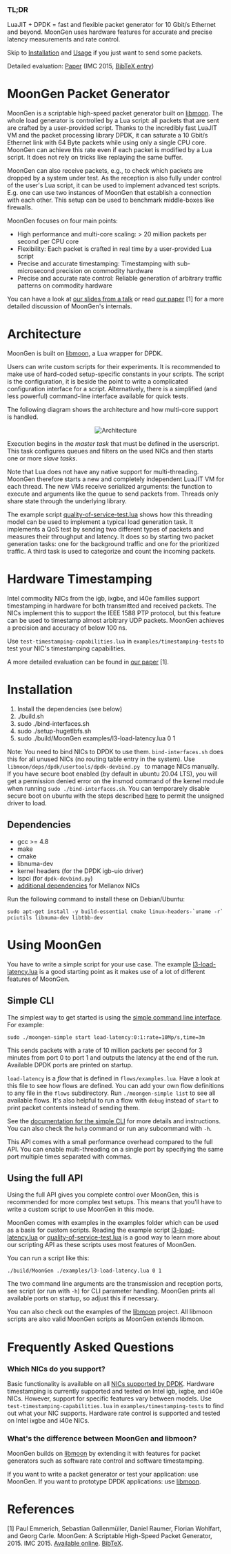 ### TL;DR
LuaJIT + DPDK = fast and flexible packet generator for 10 Gbit/s Ethernet and beyond.
MoonGen uses hardware features for accurate and precise latency measurements and rate control.

Skip to [Installation](#installation) and [Usage](#using-moongen) if you just want to send some packets.

Detailed evaluation: [Paper](http://www.net.in.tum.de/fileadmin/bibtex/publications/papers/MoonGen_IMC2015.pdf) (IMC 2015, [BibTeX entry](http://www.net.in.tum.de/fileadmin/bibtex/publications/papers/MoonGen_IMC2015-BibTeX.txt))

# MoonGen Packet Generator

MoonGen is a scriptable high-speed packet generator built on [libmoon](https://github.com/libmoon/libmoon).
The whole load generator is controlled by a Lua script: all packets that are sent are crafted by a user-provided script.
Thanks to the incredibly fast LuaJIT VM and the packet processing library DPDK, it can saturate a 10 Gbit/s Ethernet link with 64 Byte packets while using only a single CPU core.
MoonGen can achieve this rate even if each packet is modified by a Lua script. It does not rely on tricks like replaying the same buffer.

MoonGen can also receive packets, e.g., to check which packets are dropped by a
system under test. As the reception is also fully under control of the user's
Lua script, it can be used to implement advanced test scripts. E.g. one can use
two instances of MoonGen that establish a connection with each other. This
setup can be used to benchmark middle-boxes like firewalls.

MoonGen focuses on four main points:

* High performance and multi-core scaling: > 20 million packets per second per CPU core
* Flexibility: Each packet is crafted in real time by a user-provided Lua script
* Precise and accurate timestamping: Timestamping with sub-microsecond precision on commodity hardware
* Precise and accurate rate control: Reliable generation of arbitrary traffic patterns on commodity hardware

You can have a look at [our slides from a talk](https://raw.githubusercontent.com/emmericp/MoonGen/master/doc/Slides.pdf) or read [our paper](http://www.net.in.tum.de/fileadmin/bibtex/publications/papers/MoonGen_IMC2015.pdf) [1] for a more detailed discussion of MoonGen's internals.


# Architecture

MoonGen is built on [libmoon](https://github.com/libmoon/libmoon), a Lua wrapper for DPDK.


Users can write custom scripts for their experiments. It is recommended to make use of hard-coded setup-specific constants in your scripts. The script is the configuration, it is beside the point to write a complicated configuration interface for a script.
Alternatively, there is a simplified (and less powerful) command-line interface available for quick tests.

The following diagram shows the architecture and how multi-core support is handled.

<p align="center">
<img alt="Architecture" src="https://raw.githubusercontent.com/emmericp/MoonGen/master/doc/img/moongen-architecture.png" srcset="https://raw.githubusercontent.com/emmericp/MoonGen/master/doc/img/moongen-architecture.png 1x, https://raw.githubusercontent.com/emmericp/MoonGen/master/doc/img/moongen-architecture@2x.png 2x"/>
</p>

Execution begins in the *master task* that must be defined in the userscript.
This task configures queues and filters on the used NICs and then starts one or more *slave tasks*.

Note that Lua does not have any native support for multi-threading.
MoonGen therefore starts a new and completely independent LuaJIT VM for each thread.
The new VMs receive serialized arguments: the function to execute and arguments like the queue to send packets from.
Threads only share state through the underlying library.

The example script [quality-of-service-test.lua](https://github.com/emmericp/MoonGen/blob/master/examples/quality-of-service-test.lua?ts=4) shows how this threading model can be used to implement a typical load generation task.
It implements a QoS test by sending two different types of packets and measures their throughput and latency. It does so by starting two packet generation tasks: one for the background traffic and one for the prioritized traffic.
A third task is used to categorize and count the incoming packets.


# Hardware Timestamping
Intel commodity NICs from the igb, ixgbe, and i40e families support timestamping in hardware for both transmitted and received packets.
The NICs implement this to support the IEEE 1588 PTP protocol, but this feature can be used to timestamp almost arbitrary UDP packets.
MoonGen achieves a precision and accuracy of below 100 ns.

Use ``test-timestamping-capabilities.lua`` in ``examples/timestamping-tests`` to test your NIC's timestamping capabilities.

A more detailed evaluation can be found in [our paper](http://www.net.in.tum.de/fileadmin/bibtex/publications/papers/MoonGen_IMC2015.pdf) [1].


# Installation

1. Install the dependencies (see below)
2. ./build.sh
3. sudo ./bind-interfaces.sh
4. sudo ./setup-hugetlbfs.sh
5. sudo ./build/MoonGen examples/l3-load-latency.lua 0 1

Note: You need to bind NICs to DPDK to use them. `bind-interfaces.sh` does this for all unused NICs (no routing table entry in the system).
Use `libmoon/deps/dpdk/usertools/dpdk-devbind.py ` to manage NICs manually.  
If you have secure boot enabled (by default in ubuntu 20.04 LTS), you will get a permission denied error on the insmod command of the kernel module when running `sudo ./bind-interfaces.sh`. You can temporarely disable secure boot on ubuntu with the steps described [here](https://wiki.ubuntu.com/UEFI/SecureBoot/DKMS) to permit the unsigned driver to load.


## Dependencies
* gcc >= 4.8
* make
* cmake
* libnuma-dev
* kernel headers (for the DPDK igb-uio driver)
* lspci (for `dpdk-devbind.py`)
* [additional dependencies](https://github.com/libmoon/libmoon/blob/master/install-mlx.md) for Mellanox NICs

Run the following command to install these on Debian/Ubuntu:

```
sudo apt-get install -y build-essential cmake linux-headers-`uname -r` pciutils libnuma-dev libtbb-dev
```

# Using MoonGen

You have to write a simple script for your use case.
The example [l3-load-latency.lua](https://github.com/emmericp/MoonGen/blob/master/examples/l3-load-latency.lua) is a good starting point as it makes use of a lot of different features of MoonGen.


## Simple CLI
The simplest way to get started is using the [simple command line interface](https://github.com/emmericp/MoonGen/blob/master/interface/README.md). For example:

    sudo ./moongen-simple start load-latency:0:1:rate=10Mp/s,time=3m
    
This sends packets with a rate of 10 million packets per second for 3 minutes from port 0 to port 1 and outputs the latency at the end of the run. Available DPDK ports are printed on startup.

`load-latency` is a *flow* that is defined in `flows/examples.lua`.
Have a look at this file to see how flows are defined. You can add your own flow definitions to any file in the `flows` subdirectory.
Run `./moongen-simple list` to see all available flows.
It's also helpful to run a flow with `debug` instead of `start` to print packet contents instead of sending them.

See the [documentation for the simple CLI](https://github.com/emmericp/MoonGen/blob/master/interface/README.md) for more details and instructions.
You can also check the `help` command or run any subcommand with `-h`.

This API comes with a small performance overhead compared to the full API.
You can enable multi-threading on a single port by specifying the same port multiple times separated with commas.

## Using the full API
Using the full API gives you complete control over MoonGen, this is recommended for more complex test setups.
This means that you'll have to write a custom script to use MoonGen in this mode.

MoonGen comes with examples in the examples folder which can be used as a basis for custom scripts.
Reading the example script [l3-load-latency.lua](https://github.com/emmericp/MoonGen/blob/master/examples/l3-load-latency.lua?ts=4) or [quality-of-service-test.lua](https://github.com/emmericp/MoonGen/blob/master/examples/quality-of-service-test.lua?ts=4) is a good way to learn more about our scripting API as these scripts uses most features of MoonGen.

You can run a script like this:

    ./build/MoonGen ./examples/l3-load-latency.lua 0 1

The two command line arguments are the transmission and reception ports, see script (or run with `-h`) for CLI parameter handling.
MoonGen prints all available ports on startup, so adjust this if necessary.

You can also check out the examples of the [libmoon](https://github.com/libmoon/libmoon) project.
All libmoon scripts are also valid MoonGen scripts as MoonGen extends libmoon.

# Frequently Asked Questions

### Which NICs do you support?
Basic functionality is available on all [NICs supported by DPDK](http://dpdk.org/doc/nics).
Hardware timestamping is currently supported and tested on Intel igb, ixgbe, and i40e NICs. However, support for specific features vary between models.
Use ``test-timestamping-capabilities.lua`` in ``examples/timestamping-tests`` to find out what your NIC supports.
Hardware rate control is supported and tested on Intel ixgbe and i40e NICs.

### What's the difference between MoonGen and libmoon?
MoonGen builds on [libmoon](https://github.com/libmoon/libmoon) by extending it with features for packet generators such as software rate control and software timestamping.

If you want to write a packet generator or test your application: use MoonGen.
If you want to prototype DPDK applications: use [libmoon](https://github.com/libmoon/libmoon).


# References
[1] Paul Emmerich, Sebastian Gallenmüller, Daniel Raumer, Florian Wohlfart, and Georg Carle. MoonGen: A Scriptable High-Speed Packet Generator, 2015. IMC 2015. [Available online](http://www.net.in.tum.de/fileadmin/bibtex/publications/papers/MoonGen_IMC2015.pdf).  [BibTeX](http://www.net.in.tum.de/fileadmin/bibtex/publications/papers/MoonGen_IMC2015-BibTeX.txt).

